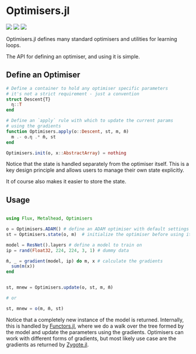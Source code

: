 # Optimisers.jl

[![][docs-stable-img]][docs-stable-url]
[![][docs-dev-img]][docs-dev-url]
[![][action-img]][action-url]

[docs-stable-img]: https://img.shields.io/badge/docs-stable-blue.svg
[docs-stable-url]: https://fluxml.ai/Optimisers.jl/stable/

[docs-dev-img]: https://img.shields.io/badge/docs-dev-blue.svg
[docs-dev-url]: https://fluxml.ai/Optimisers.jl/dev/

[action-img]: https://github.com/FluxML/Optimisers.jl/workflows/CI/badge.svg
[action-url]: https://github.com/FluxML/Optimisers.jl/actions

Optimisers.jl defines many standard optimisers and utilities for learning loops.

The API for defining an optimiser, and using it is simple.

## Define an Optimiser

```julia
# Define a container to hold any optimiser specific parameters
# it's not a strict requirement - just a convention
struct Descent{T}
  η::T
end

# Define an `apply` rule with which to update the current params
# using the gradients
function Optimisers.apply(o::Descent, st, m, m̄)
  m .- o.η .* m̄, st
end

Optimisers.init(o, x::AbstractArray) = nothing
```

Notice that the state is handled separately from the optimiser itself. This
is a key design principle and allows users to manage their own state explicitly.

It of course also makes it easier to store the state.

## Usage

```julia

using Flux, Metalhead, Optimisers

o = Optimisers.ADAM() # define an ADAM optimiser with default settings
st = Optimisers.state(o, m)  # initialize the optimiser before using it

model = ResNet().layers # define a model to train on
ip = rand(Float32, 224, 224, 3, 1) # dummy data

m̄, _ = gradient(model, ip) do m, x # calculate the gradients
  sum(m(x))
end


st, mnew = Optimisers.update(o, st, m, m̄)

# or

st, mnew = o(m, m̄, st)
```

Notice that a completely new instance of the model is returned. Internally, this
is handled by [Functors.jl](https://fluxml.ai/Functors.jl), where we do a walk over the
tree formed by the model and update the parameters using the gradients. Optimisers can
work with different forms of gradients, but most likely use case are the gradients as
returned by [Zygote.jl](https://fluxml.ai/Zygote.jl).
